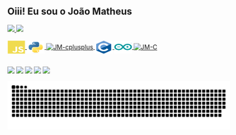 ## Oiii! Eu sou o João Matheus
 <div>
  <a href="https://github.com/Jmathbr">
  <img height="180em" src="https://github-readme-stats.vercel.app/api?username=jmathbr&show_icons=true&theme=highcontrast&include_all_commits=true&count_private=true"/>
  <img height="180em" src="https://github-readme-stats.vercel.app/api/top-langs/?username=jmathbr&layout=compact&langs_count=7&theme=highcontrast"/>
</div>
<div style="display: inline_block"><br>
  <img align="center" alt="JM-Js" height="30" width="40" src="https://raw.githubusercontent.com/devicons/devicon/master/icons/javascript/javascript-plain.svg">
  <img align="center" alt="JM-Python" height="30" width="40" src="https://raw.githubusercontent.com/devicons/devicon/master/icons/python/python-original.svg">
 <img align="center" alt="JM-cplusplus" height="30" width="40" src="https://cdn.jsdelivr.net/gh/devicons/devicon/icons/cplusplus/cplusplus-original.svg">
  <img align="center" alt="JM-C" height="30" width="40" src="https://raw.githubusercontent.com/devicons/devicon/9f4f5cdb393299a81125eb5127929ea7bfe42889/icons/c/c-original.svg">
  <img align="center" alt="JM-Arduino" height="30" width="40"
  src="https://raw.githubusercontent.com/devicons/devicon/9f4f5cdb393299a81125eb5127929ea7bfe42889/icons/arduino/arduino-original.svg">
 <img align="center" alt="JM-C" height="30" width="40" src="https://cdn.icon-icons.com/icons2/2148/PNG/512/assembly_avr_icon_132579.png">
</div>
  
  ##
 
<div> 
  <a href="https://www.youtube.com/channel/UC1G4EYjt8HW182tMM7GDp3A" target="_blank"><img src="https://img.shields.io/badge/YouTube-FF0000?style=for-the-badge&logo=youtube&logoColor=white" target="_blank"></a>
  <a href="https://instagram.com/jmathbr" target="_blank"><img src="https://img.shields.io/badge/-Instagram-%23E4405F?style=for-the-badge&logo=instagram&logoColor=white" target="_blank"></a>
 	<a href="https://www.twitch.tv/jmathbr" target="_blank"><img src="https://img.shields.io/badge/Twitch-9146FF?style=for-the-badge&logo=twitch&logoColor=white" target="_blank"></a>
  <a href = "mailto:jmathbr@gmail.com"><img src="https://img.shields.io/badge/-Gmail-%23333?style=for-the-badge&logo=gmail&logoColor=dark" target="_blank"></a>
  <a href="https://www.linkedin.com/in/jmathbr" target="_blank"><img src="https://img.shields.io/badge/-LinkedIn-%230077B5?style=for-the-badge&logo=linkedin&logoColor=white" target="_blank"></a> 
 
  ![Snake animation](https://github.com/jmathbr/jmathbr/blob/output/github-contribution-grid-snake.svg)
 
</div>
